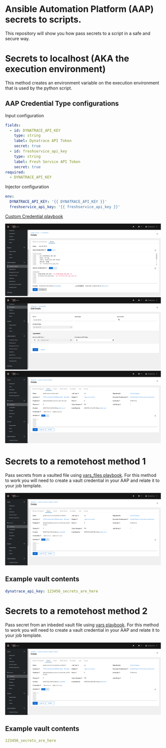 Ansible Automation Platform (AAP) secrets to scripts.
=========

This repository will show you how pass secrets to a script in a safe and secure way.

Secrets to localhost (AKA the execution environment)
=========

This method creates an environment variable on the execution environment that is used by the python script.

AAP Credential Type configurations
------------
Input configuration
```yaml
fields:
  - id: DYNATRACE_API_KEY
    type: string
    label: Dynatrace API Token
    secret: true
  - id: freshservice_api_key
    type: string
    label: Fresh Service API Token
    secret: true
required:
  - DYNATRACE_API_KEY
```
Injector configuration
```yaml
env:
  DYNATRACE_API_KEY: '{{ DYNATRACE_API_KEY }}'
  freshservice_api_key: '{{ freshservice_api_key }}'
```
[Custom Credential playbook]( https://github.com/ericcames/aap.secrets-scripts/blob/main/playbooks/python_secrets_localhost.yml "Custom Credential playbook")

![alt text](https://github.com/ericcames/aap.secrets-scripts/blob/main/images/customcredentialtype.png "Credential Type")
![alt text](https://github.com/ericcames/aap.secrets-scripts/blob/main/images/customcredential.png "Credential")
![alt text](https://github.com/ericcames/aap.secrets-scripts/blob/main/images/template_credential.png "Template")

Secrets to a remotehost method 1
=========

Pass secrets from a vaulted file using
[vars_files playbook]( https://github.com/ericcames/aap.secrets-scripts/blob/main/playbooks/python_secrets_remotehost_method_1.yml "var_files playbook"). For this method to work you will need to create a vault credential in your AAP and relate it to your job template.

![alt text](https://github.com/ericcames/aap.secrets-scripts/blob/main/images/templatewithavault.png "Template with a vaulted credential")

Example vault contents
------------
```yaml
dynatrace_api_key: 123456_secrets_are_here
```

Secrets to a remotehost method 2
=========

Pass secret from an inbeded vault file using
[vars playbook]( https://github.com/ericcames/aap.secrets-scripts/blob/main/playbooks/python_secrets_remotehost_method_2.yml "vars playbook"). For this method to work you will need to create a vault credential in your AAP and relate it to your job template.

![alt text](https://github.com/ericcames/aap.secrets-scripts/blob/main/images/templatewithavault.png "Template with a vaulted credential")

Example vault contents
------------
```yaml
123456_secrets_are_here
```
